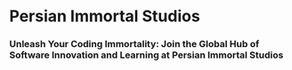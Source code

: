 # Persian Immortal Studios
### Unleash Your Coding Immortality: Join the Global Hub of Software Innovation and Learning at Persian Immortal Studios
